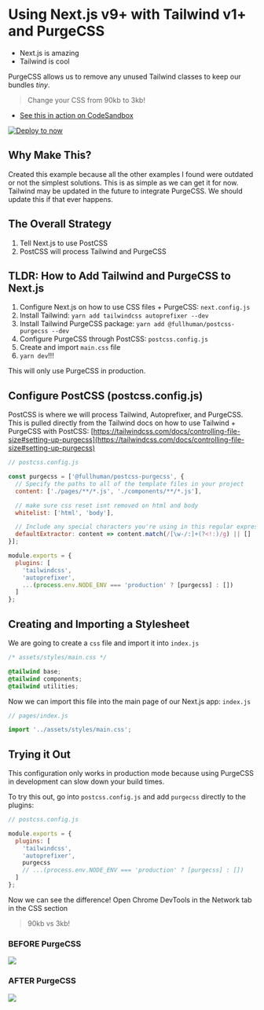 # Using Next.js v9+ with Tailwind v1+ and PurgeCSS

- Next.js is amazing
- Tailwind is cool

PurgeCSS allows us to remove any unused Tailwind classes to keep our bundles _tiny_.

> Change your CSS from 90kb to 3kb!

- [See this in action on CodeSandbox](https://codesandbox.io/s/github/sevilayha/nextjs-tailwind-purgecss)

[![Deploy to now](https://deploy.now.sh/static/button.svg)](https://deploy.now.sh/?repo=https://github.com/sevilayha/nextjs-tailwind-purgecss)

## Why Make This?

Created this example because all the other examples I found were outdated or not the simplest solutions. This is as simple as we can get it for now. Tailwind may be updated in the future to integrate PurgeCSS. We should update this if that ever happens.

## The Overall Strategy

1. Tell Next.js to use PostCSS
2. PostCSS will process Tailwind and PurgeCSS

## TLDR: How to Add Tailwind and PurgeCSS to Next.js

1. Configure Next.js on how to use CSS files + PurgeCSS: `next.config.js`
2. Install Tailwind: `yarn add tailwindcss autoprefixer --dev`
3. Install Tailwind PurgeCSS package: `yarn add @fullhuman/postcss-purgecss --dev`
4. Configure PurgeCSS through PostCSS: `postcss.config.js`
5. Create and import `main.css` file
6. `yarn dev`!!!

This will only use PurgeCSS in production.

## Configure PostCSS (postcss.config.js)

PostCSS is where we will process Tailwind, Autoprefixer, and PurgeCSS. This is pulled directly from the Tailwind docs on how to use Tailwind + PurgeCSS with PostCSS: [https://tailwindcss.com/docs/controlling-file-size#setting-up-purgecss](https://tailwindcss.com/docs/controlling-file-size#setting-up-purgecss)

```javascript
// postcss.config.js

const purgecss = ['@fullhuman/postcss-purgecss', {
  // Specify the paths to all of the template files in your project
  content: ['./pages/**/*.js', './components/**/*.js'],

  // make sure css reset isnt removed on html and body
  whitelist: ['html', 'body'],

  // Include any special characters you're using in this regular expression
  defaultExtractor: content => content.match(/[\w-/:]+(?<!:)/g) || []
}];

module.exports = {
  plugins: [
    'tailwindcss',
    'autoprefixer',
    ...(process.env.NODE_ENV === 'production' ? [purgecss] : [])
  ]
};
```

## Creating and Importing a Stylesheet

We are going to create a `css` file and import it into `index.js`

```css
/* assets/styles/main.css */

@tailwind base;
@tailwind components;
@tailwind utilities;
```

Now we can import this file into the main page of our Next.js app: `index.js`

```javascript
// pages/index.js

import '../assets/styles/main.css';
```

## Trying it Out

This configuration only works in production mode because using PurgeCSS in development can slow down your build times.

To try this out, go into `postcss.config.js` and add `purgecss` directly to the plugins:

```javascript
// postcss.config.js

module.exports = {
  plugins: [
    'tailwindcss',
    'autoprefixer',
    purgecss
    // ...(process.env.NODE_ENV === 'production' ? [purgecss] : [])
  ]
};
```

Now we can see the difference! Open Chrome DevTools in the Network tab in the CSS section

> 90kb vs 3kb!

### BEFORE PurgeCSS

![](https://i.imgur.com/k5HTo2W.png)

### AFTER PurgeCSS

![](https://i.imgur.com/DA9gYiZ.png)
